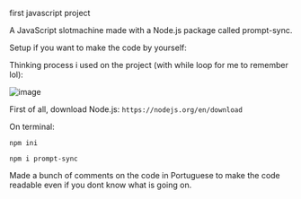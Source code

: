 first javascript project

A JavaScript slotmachine made with a Node.js package called prompt-sync.

Setup if you want to make the code by yourself:

Thinking process i used on the project (with while loop for me to remember lol):

![image](https://github.com/vrthxr/javascript-slotmachine/assets/112681075/1aa50d64-ad8f-4d44-8321-5a8b3f02b932)


First of all, download Node.js: `https://nodejs.org/en/download`

On terminal:

`npm ini`

`npm i prompt-sync`


Made a bunch of comments on the code in Portuguese to make the code readable even if you dont know what is going on.
